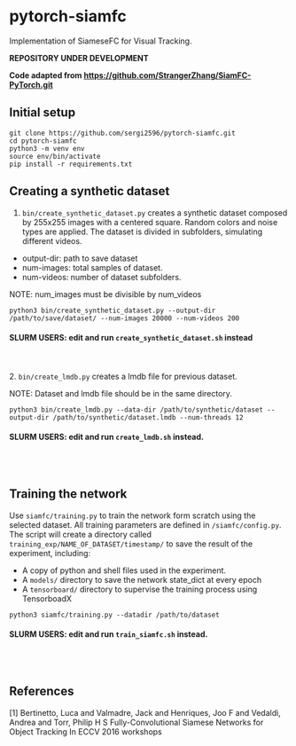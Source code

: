 # pytorch-siamfc

Implementation of SiameseFC for Visual Tracking.

**REPOSITORY UNDER DEVELOPMENT**

**Code adapted from https://github.com/StrangerZhang/SiamFC-PyTorch.git**

## Initial setup

```
git clone https://github.com/sergi2596/pytorch-siamfc.git
cd pytorch-siamfc
python3 -m venv env
source env/bin/activate
pip install -r requirements.txt

```

## Creating a synthetic dataset

1. `bin/create_synthetic_dataset.py` creates a synthetic dataset composed by 255x255 images with a centered square. Random colors and noise types are applied. The dataset is divided in subfolders, simulating different videos.
- output-dir: path to save dataset
- num-images: total samples of dataset.
- num-videos: number of dataset subfolders.

NOTE: num_images must be divisible by num_videos

```
python3 bin/create_synthetic_dataset.py --output-dir /path/to/save/dataset/ --num-images 20000 --num-videos 200
```
#### **SLURM USERS: edit and run `create_synthetic_dataset.sh` instead**
<br></br>
2. `bin/create_lmdb.py` creates a lmdb file for previous dataset. 

NOTE: Dataset and lmdb file should be in the same directory.

```
python3 bin/create_lmdb.py --data-dir /path/to/synthetic/dataset --output-dir /path/to/synthetic/dataset.lmdb --num-threads 12
```
#### **SLURM USERS: edit and run `create_lmdb.sh` instead.**
<br></br>
## Training the network

Use `siamfc/training.py` to train the network form scratch using the selected dataset. All training parameters are defined in `/siamfc/config.py`. The script will create a directory called `training_exp/NAME_OF_DATASET/timestamp/` to save the result of the experiment, including:
- A copy of python and shell files used in the experiment.
- A `models/` directory to save the network state_dict at every epoch
- A `tensorboard/` directory to supervise the training process using TensorboadX

```
python3 siamfc/training.py --datadir /path/to/dataset
```
#### **SLURM USERS: edit and run `train_siamfc.sh` instead.**
<br></br>
## References
[1] Bertinetto, Luca and Valmadre, Jack and Henriques, Joo F and Vedaldi, Andrea and Torr, Philip H S Fully-Convolutional Siamese Networks for Object Tracking In ECCV 2016 workshops
